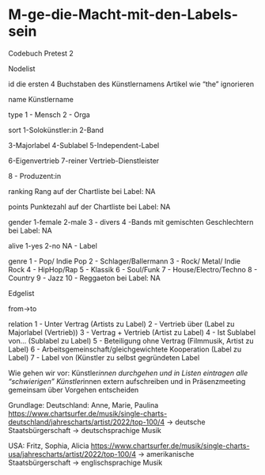 # M-ge-die-Macht-mit-den-Labels-sein

Codebuch Pretest 2

Nodelist

id
die ersten 4 Buchstaben des Künstlernamens
Artikel wie “the” ignorieren

name
Künstlername

type
1 - Mensch
2 - Orga

sort
1-Solokünstler:in
2-Band

3-Majorlabel
4-Sublabel
5-Independent-Label


6-Eigenvertrieb
7-reiner Vertrieb-Dienstleister

8 - Produzent:in

ranking
Rang auf der Chartliste
bei Label: NA

points
Punktezahl auf der Chartliste
bei Label: NA

gender
1-female
2-male
3 - divers
4 -Bands mit gemischten Geschlechtern
bei Label: NA

alive
1-yes
2-no
NA - Label


genre
1 - Pop/ Indie Pop 
2 - Schlager/Ballermann
3 - Rock/ Metal/ Indie Rock
4 - HipHop/Rap
5 - Klassik 
6 - Soul/Funk 
7 - House/Electro/Techno
8 - Country
9 - Jazz
10 - Reggaeton
bei Label: NA





Edgelist


from->to

relation
1 - Unter Vertrag (Artists zu Label)
2 - Vertrieb über (Label zu Majorlabel (Vertrieb))
3 - Vertrag + Vertrieb (Artist zu Label)
4 - Ist Sublabel von… (Sublabel zu Label)
5 - Beteiligung ohne Vertrag (Filmmusik, Artist zu Label) 
6 - Arbeitsgemeinschaft/gleichgewichtete Kooperation (Label zu Label)
7 - Label von (Künstler zu selbst gegründeten Label

Wie gehen wir vor:
Künstler*innen durchgehen und in Listen eintragen
alle “schwierigen” Künstler*innen extern aufschreiben und in Präsenzmeeting gemeinsam über Vorgehen entscheiden

Grundlage:
Deutschland: Anne, Marie, Paulina
https://www.chartsurfer.de/musik/single-charts-deutschland/jahrescharts/artist/2022/top-100/4
→ deutsche Staatsbürgerschaft
→ deutschsprachige Musik

USA: Fritz, Sophia, Alicia
https://www.chartsurfer.de/musik/single-charts-usa/jahrescharts/artist/2022/top-100/4
→ amerikanische Staatsbürgerschaft
→ englischsprachige Musik

